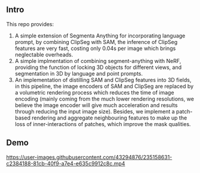 
## Intro
This repo provides:
1) A simple extension of Segmenta Anything for incorporating language prompt, by combining ClipSeg with SAM, the inference of ClipSeg features are very fast, costing only 0.04s per image which brings neglectable overheads.
2) A simple implmentation of combining segment-anything with NeRF, providing the function of locking 3D objects for different views, and segmentation in 3D by language and point prompts.
3) An implementation of distilling SAM and ClipSeg features into 3D fields, in this pipeline, the image encoders of SAM and ClipSeg are replaced by a volumetric rendering process which reduces the time of image encoding (mainly coming from the much lower rendering resolutions, we believe the image encoder will give much acceleration and results through reducing the input image size). Besides, we implement a patch-based rendering and aggregate neighbouring features to make up the loss of inner-interactions of patches, which improve the mask qualities.

## Demo



https://user-images.githubusercontent.com/43294876/235158631-c2384188-81cb-40f9-a7e4-e635c9912c8c.mp4

